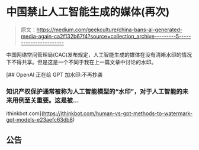 # 中国禁止人工智能生成的媒体(再次)

> 原文：<https://medium.com/geekculture/china-bans-ai-generated-media-again-ca2f132b67f4?source=collection_archive---------5----------------------->

中国网络空间管理局(CAC)发布规定，人工智能生成的媒体在没有清晰水印的情况下不得共享。但是这是一个不同于我在上一篇文章中讨论的水印。

[](https://ithinkbot.com/human-vs-gpt-methods-to-watermark-gpt-models-e23aefc63db8) [## OpenAI 正在给 GPT 加水印:不再抄袭

### 知识产权保护通常被称为人工智能模型的“水印”，对于人工智能的未来用例至关重要。这是被…

ithinkbot.com](https://ithinkbot.com/human-vs-gpt-methods-to-watermark-gpt-models-e23aefc63db8) 

## 公告